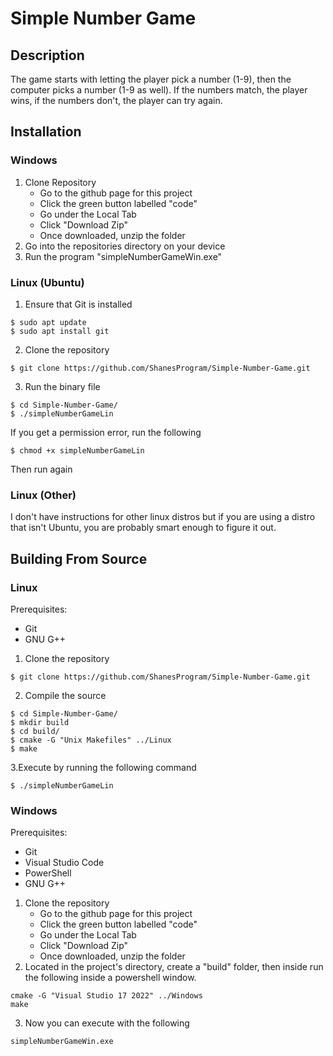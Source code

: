 # Simple Number Game
## Description

The game starts with letting the player pick a number (1-9), then the computer picks a number (1-9 as well). If the numbers match, the player wins, if the numbers don't, the player can try again.

## Installation

### Windows

1. Clone Repository 
    - Go to the github page for this project
    - Click the green button labelled "code"
    - Go under the Local Tab
    - Click "Download Zip"
    - Once downloaded, unzip the folder
2. Go into the repositories directory on your device
3. Run the program "simpleNumberGameWin.exe"

### Linux (Ubuntu)

1. Ensure that Git is installed
```
$ sudo apt update
$ sudo apt install git
```
2. Clone the repository
```
$ git clone https://github.com/ShanesProgram/Simple-Number-Game.git
```
3. Run the binary file
```
$ cd Simple-Number-Game/
$ ./simpleNumberGameLin
```

If you get a permission error, run the following
```
$ chmod +x simpleNumberGameLin
```
Then run again

### Linux (Other)
I don't have instructions for other linux distros but if you are using a distro that isn't Ubuntu, you are probably smart enough to figure it out.

## Building From Source

### Linux

Prerequisites:
- Git
- GNU G++

1. Clone the repository
```
$ git clone https://github.com/ShanesProgram/Simple-Number-Game.git
```
2. Compile the source
```
$ cd Simple-Number-Game/
$ mkdir build
$ cd build/
$ cmake -G "Unix Makefiles" ../Linux
$ make
```
3.Execute by running the following command
```
$ ./simpleNumberGameLin
```

### Windows

Prerequisites:
- Git
- Visual Studio Code
- PowerShell
- GNU G++

1. Clone the repository
   - Go to the github page for this project
   - Click the green button labelled "code"
   - Go under the Local Tab
   - Click "Download Zip"
   - Once downloaded, unzip the folder
2. Located in the project's directory, create a "build" folder, then inside run the following inside a powershell window.
```
cmake -G "Visual Studio 17 2022" ../Windows
make
```
3. Now you can execute with the following
```
simpleNumberGameWin.exe
```
